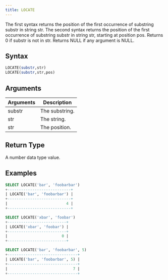 ```yaml
---
title: LOCATE
---
```


The first syntax returns the position of the first occurrence of substring substr in string str.
The second syntax returns the position of the first occurrence of substring substr in string str, starting at position pos.
Returns 0 if substr is not in str. Returns NULL if any argument is NULL.

## Syntax

```sql
LOCATE(substr,str)
LOCATE(substr,str,pos)
```

## Arguments

| Arguments   | Description |
| ----------- | ----------- |
| substr | The substring. |
| str | The string. |
| str | The position. |

## Return Type

A number data type value.

## Examples

```sql
SELECT LOCATE('bar', 'foobarbar')
+----------------------------+
| LOCATE('bar', 'foobarbar') |
+----------------------------+
|                          4 |
+----------------------------+

SELECT LOCATE('xbar', 'foobar')
+--------------------------+
| LOCATE('xbar', 'foobar') |
+--------------------------+
|                        0 |
+--------------------------+

SELECT LOCATE('bar', 'foobarbar', 5)
+-------------------------------+
| LOCATE('bar', 'foobarbar', 5) |
+-------------------------------+
|                             7 |
+-------------------------------+
```
